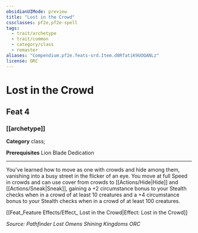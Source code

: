 ```yaml
---
obsidianUIMode: preview
title: "Lost in the Crowd"
cssclasses: pf2e,pf2e-spell
tags:
  - trait/archetype
  - trait/common
  - category/class
  - remaster
aliases: "Compendium.pf2e.feats-srd.Item.d8RfatiK9UOQANLz"
license: ORC
---
```

# Lost in the Crowd
## Feat 4
### [[archetype]]

**Category** class; 



**Prerequisites** Lion Blade Dedication
* * *
You've learned how to move as one with crowds and hide among them, vanishing into a busy street in the flicker of an eye. You move at full Speed in crowds and can use cover from crowds to [[Actions/Hide|Hide]] and [[Actions/Sneak|Sneak]], gaining a +2 circumstance bonus to your Stealth checks when in a crowd of at least 10 creatures and a +4 circumstance bonus to your Stealth checks when in a crowd of at least 100 creatures.

[[Feat_Feature Effects/Effect_ Lost in the Crowd|Effect: Lost in the Crowd]]

*Source: Pathfinder Lost Omens Shining Kingdoms*
*ORC*